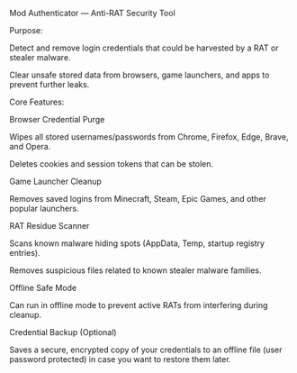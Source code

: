 Mod Authenticator — Anti-RAT Security Tool

Purpose:

Detect and remove login credentials that could be harvested by a RAT or stealer malware.

Clear unsafe stored data from browsers, game launchers, and apps to prevent further leaks.

Core Features:

Browser Credential Purge

Wipes all stored usernames/passwords from Chrome, Firefox, Edge, Brave, and Opera.

Deletes cookies and session tokens that can be stolen.

Game Launcher Cleanup

Removes saved logins from Minecraft, Steam, Epic Games, and other popular launchers.

RAT Residue Scanner

Scans known malware hiding spots (AppData, Temp, startup registry entries).

Removes suspicious files related to known stealer malware families.

Offline Safe Mode

Can run in offline mode to prevent active RATs from interfering during cleanup.

Credential Backup (Optional)

Saves a secure, encrypted copy of your credentials to an offline file (user password protected) in case you want to restore them later.
